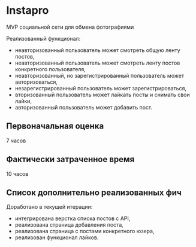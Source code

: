 # Instapro

MVP социальной сети для обмена фотографиями

Реализованный функционал:
- неавторизованный пользователь может смотреть общую ленту постов,
- неавторизованный пользователь может смотреть ленту постов конкретного пользователя,
- неавторизованный, но зарегистрированный пользователь может авторизоваться,
- незарегистрированный пользователь может зарегистрироваться,
- вторизованный пользователь может лайкать посты и снимать свои лайки,
- авторизованный пользователь может добавить пост.

## Первоначальная оценка

7 часов

## Фактически затраченное время

10 часов

## Список дополнительно реализованных фич

Доработано в текущей итерации:
- интегрирована верстка списка постов с API,
- реализована страница добавления поста,
- реализована страница с постами конкретного юзера,
- реализован функционал лайков.